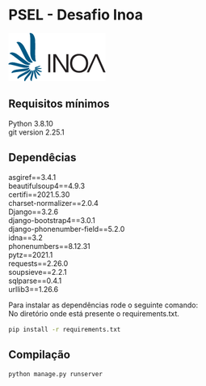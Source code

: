 <h1>PSEL - Desafio Inoa</h1>

<img src="./inoa/static/images/logo-home.png">

<h2>Requisitos mínimos</h2>
Python 3.8.10<br>
git version 2.25.1

<h2>Dependêcias</h2>

asgiref==3.4.1 <br>
beautifulsoup4==4.9.3<br>
certifi==2021.5.30<br>
charset-normalizer==2.0.4<br>
Django==3.2.6<br>
django-bootstrap4==3.0.1<br>
django-phonenumber-field==5.2.0<br>
idna==3.2<br>
phonenumbers==8.12.31<br>
pytz==2021.1<br>
requests==2.26.0<br>
soupsieve==2.2.1<br>
sqlparse==0.4.1<br>
urllib3==1.26.6<br>

Para instalar as dependências rode o seguinte comando:<br>
No diretório onde está presente o requirements.txt.

```sh
pip install -r requirements.txt 
```
<h2>Compilação</h2>

```sh
python manage.py runserver
```
